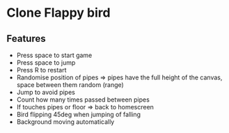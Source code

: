 # Clone Flappy bird

## Features

- Press space to start game
- Press space to jump
- Press R to restart
- Randomise position of pipes => pipes have the full height of the canvas, space between them random (range)
- Jump to avoid pipes
- Count how many times passed between pipes
- If touches pipes or floor => back to homescreen
- Bird flipping 45deg when jumping of falling
- Background moving automatically